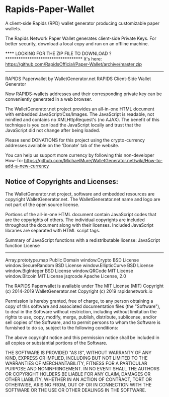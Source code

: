 # Rapids-Paper-Wallet



A client-side Rapids (RPD) wallet generator producing customizable paper wallets.

The Rapids Network Paper Wallet generates client-side Private Keys. For better security, download a local copy and run on an offline machine.


**** LOOKING FOR THE ZIP FILE TO DOWNLOAD ? ***********************************
It's here: https://github.com/RapidsOfficial/Paper-Wallet/archive/master.zip
*******************************************************************************

RAPIDS Paperwallet by WalletGenerator.net
RAPIDS Client-Side Wallet Generator

Now RAPIDS-wallets addresses and their corresponding private key can be conveniently generated in a web browser.

The WalletGenerator.net project provides an all-in-one HTML document with embedded JavaScript/Css/Images. The JavaScript is readable, not minified and contains no XMLHttpRequest's (no AJAX). The benefit of this technique is you can load the JavaScript locally and trust that the JavaScript did not change after being loaded.


Please send DONATIONS for this project using the crypto-currency addresses available on the 'Donate' tab of the website.

You can help us support more currency by following this non-developer How-To: https://github.com/MichaelMure/WalletGenerator.net/wiki/How-to-add-a-new-currency

Notice of Copyrights and Licenses:
---------------------------------------
The WalletGenerator.net project, software and embedded resources are copyright WalletGenerator.net.
The WalletGenerator.net name and logo are not part of the open source license.

Portions of the all-in-one HTML document contain JavaScript codes that are the copyrights of others. The individual copyrights are included throughout the document along with their licenses. Included JavaScript libraries are separated with HTML script tags.

Summary of JavaScript functions with a redistributable license:
JavaScript function   License
-------------------   --------------
Array.prototype.map   Public Domain
window.Crypto         BSD License
window.SecureRandom   BSD License
window.EllipticCurve  BSD License
window.BigInteger     BSD License
window.QRCode         MIT License
window.Bitcoin        MIT License
jsqrcode              Apache License, 2.0


The RAPIDS Paperwallet is available under The MIT License (MIT)
Copyright (c) 2014-2019 WalletGenerator.net
Copyright (c) 2019 rapidsnetwork.io

Permission is hereby granted, free of charge, to any person obtaining a copy of this software and associated documentation files (the "Software"), to deal in the Software without restriction, including without limitation the rights to use, copy, modify, merge, publish, distribute, sublicense, and/or sell copies of the Software, and to permit persons to whom the Software is furnished to do so, subject to the following conditions:

The above copyright notice and this permission notice shall be included in all copies or substantial portions of the Software.

THE SOFTWARE IS PROVIDED "AS IS", WITHOUT WARRANTY OF ANY KIND, EXPRESS OR IMPLIED, INCLUDING BUT NOT LIMITED TO THE WARRANTIES OF MERCHANTABILITY, FITNESS FOR A PARTICULAR PURPOSE AND NONINFRINGEMENT. IN NO EVENT SHALL THE AUTHORS OR COPYRIGHT HOLDERS BE LIABLE FOR ANY CLAIM, DAMAGES OR OTHER LIABILITY, WHETHER IN AN ACTION OF CONTRACT, TORT OR OTHERWISE, ARISING FROM, OUT OF OR IN CONNECTION WITH THE SOFTWARE OR THE USE OR OTHER DEALINGS IN THE SOFTWARE.
